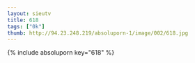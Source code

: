 ```yaml
--- 
layout: sieutv
title: 618
tags: ["0k"]
thumb: http://94.23.248.219/absoluporn-1/image/002/618.jpg
---
```

{% include absoluporn key="618" %} 
